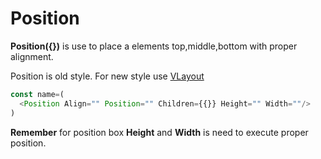 # Position
**Position({})** is use to place a elements top,middle,bottom with proper alignment.

Position is old style. For new style use [VLayout](/VLayout.md)

```JAVASCRIPT
const name=(
  <Position Align="" Position="" Children={{}} Height="" Width=""/>
)
```
**Remember** for position box **Height** and **Width** is need to execute proper position. 
